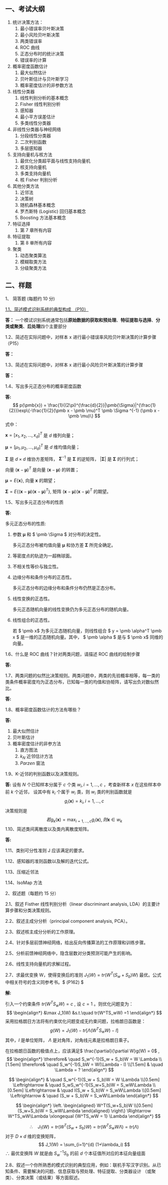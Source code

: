 ##     一、考试大纲



1. 统计决策方法：
   1. 最小错误率贝叶斯决策
   2. 最小风险贝叶斯决策
   3. 两类错误率
   4. ROC 曲线
   5. 正态分布时的统计决策
   6. 错误率的计算
2. 概率密度函数估计
   1. 最大似然估计
   2. 贝叶斯估计与贝叶斯学习
   3. 概率密度估计的非参数方法
3. 线性分类器
   1. 线性判别分析的基本概念
   2. Fisher 线性判别分析
   3. 感知器
   4. 最小平方误差估计
   5. 多类线性分类器
4. 非线性分类器与神经网络
   1. 分段线性分类器
   2. 二次判别函数
   3. 多层感知器
5. 支持向量机与核方法
   1. 最优化分类超平面与线性支持向量机
   2. 核支持向量机
   3. 多类支持向量机
   4. 核 Fisher 判别分析
6. 其他分类方法
   1. 近邻法
   2. 决策树
   3. 随机森林基本概念
   4. 罗杰斯特 (Logistic) 回归基本概念
   5. Boosting 方法基本概念
7. 特征选择
   1. 第 7 章所有内容
8. 特征提取
   1. 第 8 单所有内容
9. 聚类
   1. 动态聚类算法
   2. 模糊取类方法
   3. 分级聚类方法



## 二、样题


1、 简答题 (每题约 10 分)

<u>1.1、简述模式识别系统的典型构成 （P10）</u>

**答：** 一个模试识别系统通常包括**原始数据的获取和预处理**、**特征提取与选择**、**分类或聚类**、**后处理**四个主要部分

1.2、简述在实际问题中，对样本 x 进行最小错误率风险贝叶斯决策的计算步骤（P15）

**答：**

1.3、简述在实际问题中，对样本 x 进行最小风险贝叶斯决策的计算步骤

**答：**

1.4、写出多元正态分布的概率密度函数

**答:**
$$
p(\pmb{x}) = \frac{1}{(2\pi)^{\frac{d}{2}}|\pmb{\Sigma}|^{\frac{1}{2}}}exp\{-\frac{1}{2}(\pmb x - \pmb \mu)^T \pmb \Sigma ^{-1} (\pmb x - \pmb \mu)\}
$$
式中：

$\pmb x = [x_1, x_2, \dots, x_d]^T$ 是 $d$ 维列向量；

$\pmb \mu = [\mu_1, \mu_2, \dots, \mu_d]^T$ 是 $d$ 维均值向量；

$\pmb \Sigma$ 是 $d \times d$ 维协方差矩阵， $\pmb \Sigma^{-1}$ 是 $\pmb \Sigma$ 的逆矩阵， $|\pmb \Sigma|$ 是 $\pmb \Sigma$ 的行列式；

向量 $(\pmb x - \pmb \mu)^T$ 是向量 $(\pmb x - \pmb \mu)$ 的转置；

$\pmb \mu = E\{\pmb x\}$, 向量 $\pmb x$ 的期望；

$\pmb \Sigma = E\{ (\pmb x - \pmb \mu)(\pmb x - \pmb \mu)^T\}$,  矩阵 $(\pmb x - \pmb \mu)(\pmb x - \pmb \mu)^T$ 的期望。



1.5、写出多元正态分布的性质

**答:** 

多元正态分布的性质:

1. 参数 $\pmb \mu$ 和 $ \pmb \Sigma $ 对分布的决定性。

   多元正态分布被均值向量 $\pmb \mu$ 和协方差 $\pmb \Sigma$ 所完全确定。

2. 等密度点的轨迹为一超椭球面。

3. 不相关性等价与独立性。

4. 边缘分布和条件分布的正态性。

   多元正态分布的边缘分布和条件分布仍然是正态分布。

5. 线性变换的正态性。

   多元正态随机向量的线性变换仍为多元正态分布的随机向量。

6. 线性组合的正态性。

   若 $ \pmb x$ 为多元正态随机向量，则线性组合 $ y = \pmb \alpha^T \pmb x $ 是一维的正态随机向量。其中， $ \pmb \alpha $ 是与 $ \pmb x$ 同维的向量。

1.6、什么是 ROC 曲线？针对两类问题，请描述 ROC 曲线的绘制步骤

**答:** 

1.7、两类问题的似然比决策规则。两类问题中，两类的先验概率相等，每一类的类条件概率密度均为正态分布，已知每一类的均值和协矩阵，请写出负对数似然比。

**答:** 

1.8、概率密度函数估计的方法有哪些？

**答:** 

1. 最大似然估计
2. 贝叶斯估计
3. 概率密度估计的非参方法
   1. 直方图法
   2. $k_N$ 近邻估计方法
   3. $Parzen$ 窗法

1.9、K-近邻的判别函数以及决策规则。

**答:** 设有 $N$ 个已知样本分属于 $c$ 个类 $w_i, i=1, \dots, c$ ，考查新样本 $x$ 在这些样本中前 $k$ 个近邻， 设其中有 $k_i$ 个属于 $w_i$ 类，则 $w_i$ 类的判别函数就是
$$
g_i(\pmb x) = k_i, i=1, \dots, c
$$
决策规则是
$$
若 g_k(\pmb x) = \max_{i=1, \dots, c}g_i(\pmb x), 则 \pmb x \in w_k
$$
1.10、简述类间离散度以及类内离散度矩阵。

**答:** 

1.11、类别可分性准则 J 应该满足的要求。











1.12、感知器的准则函数以及解的迭代公式。











1.13、压缩近邻法











1.14、IsoMap 方法











2、叙述题（每题约 15 分）

2.1、叙述 Fisther 线性判别分析（linear discriminant analysis, LDA）的主要计算步骤和分类决策规则。











2.2、叙述主成分分析（principal component analysis, PCA）。











2.3、叙述核主成分分析的工作原理。











2.4、针对多层前馈神经网络，给出反向传播算法的工作原理和训练步骤。











2.5、分析前馈神经网络中，隐含层数对分类预测可能产生的影响。











2.6、线性支持向量机的求解过程。











2.7、求最优变换 W，使得变换后的准则 $J_1(W) = tr(W^T(S_w+S_b)W)$ 最优。公式中相关符号的含义同参考书。$ (P162) $ 

**解:** 

引入一个约束条件 $tr(W^TS_wW) = c$ , 设 $c=1$ 。则优化问题变为：
$$
\begin{align*}
&\max J_1(W) 
&s.t.\quad tr(W^TS_wW) =1
\end{align*}
$$
采用拉格朗日方法将有约束优化问题变成无约束问题，拉格朗日函数是：
$$
g(W) = J_1(W) - tr[\Lambda(W^TS_wW)-I]
$$
其中，$I$ 是单位矩阵， $\Lambda$ 是对角阵，对角线元素是拉格朗日乘子。

在拉格朗日函数的极值点上，应该满足$ \frac{\partial}{\partial W}g(W) = 0$ , 
$$
\begin{align*}
\therefore& \quad S_w^{-1}(S_w + S_b)W = W \Lambda \\[1.5em]
\therefore& \quad S_w^{-1}S_bW = W(\Lambda - I)    \\[1.5em]
& \quad \Lambda = ?
\end{align*}
$$



$$
\begin{align*}
& \quad S_w^{-1}(S_w + S_b)W = W \Lambda \\[0.5em]
\Leftrightarrow & \quad S_wS_w^{-1}(S_w+S_b)W = S_wW\Lambda \\[0.5em]
\Leftrightarrow & \quad I(S_w + S_b)W = S_wW\Lambda \\[0.5em]
\Leftrightarrow & \quad (S_w + S_b)W = S_wW\Lambda
\end{align*}
$$

$$
\begin{align*}
\left.
\begin{aligned}
W^T(S_w+S_b)W \\[0.5em]
(S_w+S_b)W = S_wW\Lambda
\end{aligned}
\right\}  \Rightarrow
 W^TS_wW\Lambda \xlongequal {W^TS_wW = 1} \Lambda
\end{align*}
$$

$$
\therefore \quad J_1(W) = tr(W^T(S_w+S_b)W) = tr(W^TS_wW\Lambda) = tr(\Lambda)
$$
对于 $D \times d$ 维的变换矩阵，
$$
J_1(W) = \sum_{i=1}^{d} (1+\lambda_i)
$$
$\therefore$  最优变换阵 $W$ 就是由 $S_w^{-1}S_b$ 的前 $d$ 个本征值所对应的本征向量组面                                                                                                                                                                                                                                                                                                                                                                                                                                                                                                                                                                                                                                                                                                                                                                                                                                                                                                                                                                                                                                                                                                                                                                                                                                                                                                                                                                                                                                                                                                                                                                                                                                                                                                                                                                                                                                                                                                                                                                                                                                                                                                                                                                                                                                                                                                                                                                                                                                                                                                                                                                                                                                                                                                                                                                                                                                                                                                                                                                                                                                                                                                                                                                                                                                                                                                                                                                                                                                                                                                                                                                                                                                                                                                                                                                                                                                                                                                                                                                                                                                                                                                                                                                                                                                                                                                                                                                                                                                                                                                                                                                                                                                                                                                                                                                                                                                                                                                                                                                                                                                                                                                                                                                                                                                                                                                                                                                                                                                                                                                                                                                                                                                                                                                                                                                                                                                                                                                                                                                                                                                                                                                                                                                                                                                                                                                                                                                                                                                                                                                                                                                                                                                                                                                                                                                                                                                                                                                                                                                                                                                                                                                                                                                                                                                                                                                                                                                                                                                                                                                                                                                                                                                                                                                                                                                                                                                                                                                                                                                                                                                                                                                                                                                             



2.8、叙述一个你所熟悉的模式识别的典型应用，例如：联机手写汉字识别。从已知条件、需要解决的问题、信息获取与预处理、特征提取、分类器设计 （或聚类）、分类决策（或结果）等方面叙述。

